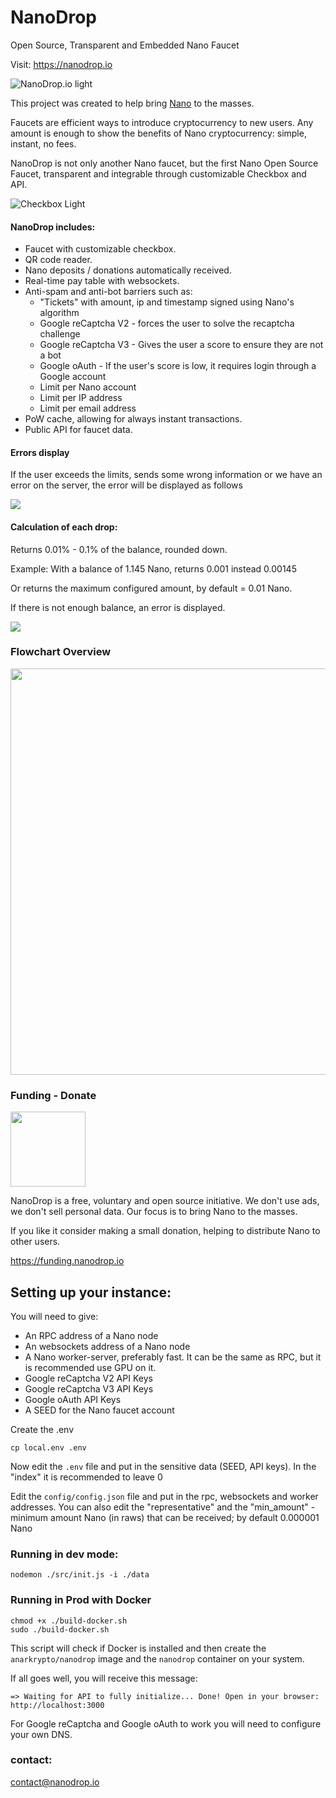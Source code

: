 # NanoDrop
Open Source, Transparent and Embedded Nano Faucet

Visit: https://nanodrop.io

![NanoDrop.io light](https://i.ibb.co/s1xCJ3x/nanodrop.png)

This project was created to help bring <a href="https://nano.org">Nano</a> to the masses.

Faucets are efficient ways to introduce cryptocurrency to new users.
Any amount is enough to show the benefits of Nano cryptocurrency: simple, instant, no fees.

NanoDrop is not only another Nano faucet, but the first Nano Open Source Faucet, transparent and integrable through customizable Checkbox and API.

![Checkbox Light](https://i.ibb.co/CWKFCHS/output.gif)


#### NanoDrop includes:

- Faucet with customizable checkbox.
- QR code reader.
- Nano deposits / donations automatically received.
- Real-time pay table with websockets.
- Anti-spam and anti-bot barriers such as:
    - "Tickets" with amount, ip and timestamp signed using Nano's algorithm
    - Google reCaptcha V2 - forces the user to solve the recaptcha challenge
    - Google reCaptcha V3 - Gives the user a score to ensure they are not a bot
    - Google oAuth - If the user's score is low, it requires login through a Google account
    - Limit per Nano account
    - Limit per IP address 
    - Limit per email address
- PoW cache, allowing for always instant transactions.
- Public API for faucet data.

#### Errors display

If the user exceeds the limits, sends some wrong information or we have an error on the server, the error will be displayed as follows

<img src="https://i.ibb.co/nR6hHkM/nanodrop-error-limit-reached-ip.png">

#### Calculation of each drop:

Returns 0.01% - 0.1% of the balance, rounded down.

Example: With a balance of 1.145 Nano, returns 0.001 instead 0.00145

Or returns the maximum configured amount, by default = 0.01 Nano.

If there is not enough balance, an error is displayed.

<img src="https://i.ibb.co/VMnhZbL/nanodrop-no-funds-error.png">

### Flowchart Overview

<img src="https://i.ibb.co/YLn4yD1/diagrama.png" width="650px">


### Funding - Donate

<a href="https://funding.nanodrop.io">
  <img src="https://nanodrop.io/assets/donate.png" width="120px">
</a>

NanoDrop is a free, voluntary and open source initiative.
We don't use ads, we don't sell personal data.
Our focus is to bring Nano to the masses.

If you like it consider making a small donation, helping to distribute Nano to other users.

https://funding.nanodrop.io

## Setting up your instance:

You will need to give:

- An RPC address of a Nano node
- An websockets address of a Nano node
- A Nano worker-server, preferably fast. It can be the same as RPC, but it is recommended use GPU on it.
- Google reCaptcha V2 API Keys
- Google reCaptcha V3 API Keys
- Google oAuth API Keys
- A SEED for the Nano faucet account

Create the .env
```console
cp local.env .env
```

Now edit the ```.env``` file and put in the sensitive data (SEED, API keys). In the "index" it is recommended to leave 0

Edit the ```config/config.json``` file and put in the rpc, websockets and worker addresses. You can also edit the "representative" and the "min_amount" - minimum amount Nano (in raws) that can be received; by default 0.000001 Nano

### Running in dev mode:

```console
nodemon ./src/init.js -i ./data
```

### Running in Prod with Docker

```console
chmod +x ./build-docker.sh
sudo ./build-docker.sh
```

This script will check if Docker is installed and then create the ```anarkrypto/nanodrop``` image and the ```nanodrop``` container on your system.

If all goes well, you will receive this message:

```console
=> Waiting for API to fully initialize... Done! Open in your browser: http://localhost:3000
```

For Google reCaptcha and Google oAuth to work you will need to configure your own DNS.

### contact:

contact@nanodrop.io
